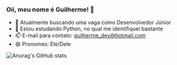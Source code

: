 ### Oii, meu nome é Guilherme! 👋

- 🔭 Atualmente buscando uma vaga como Desenvolvedor Júnior
- 🌱 Estou estudando Python, no qual me identifiquei bastante
- 📫 E-mail para contato: guilherme_dev@hotmail.com
- 😄 Pronomes: Ele/Dele

![Anurag's GitHub stats](https://github-readme-stats.vercel.app/api?username=GuilhermeHSP&show_icons=true&theme=dark)
